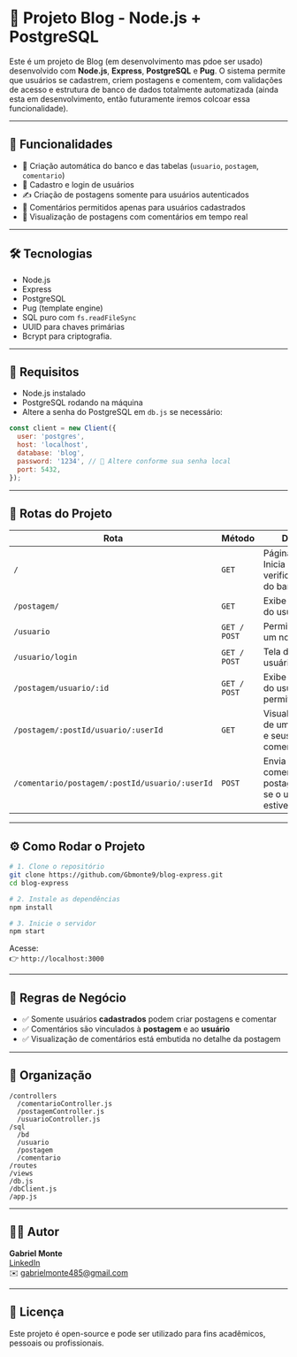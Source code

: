 
# 📝 Projeto Blog - Node.js + PostgreSQL

Este é um projeto de Blog (em desenvolvimento mas pdoe ser usado) desenvolvido com **Node.js**, **Express**, **PostgreSQL** e **Pug**. O sistema permite que usuários se cadastrem, criem postagens e comentem, com validações de acesso e estrutura de banco de dados totalmente automatizada (ainda esta em desenvolvimento, então futuramente iremos colcoar essa funcionalidade).

---

## 🚀 Funcionalidades

- 📌 Criação automática do banco e das tabelas (`usuario`, `postagem`, `comentario`)
- 👤 Cadastro e login de usuários
- ✍️ Criação de postagens somente para usuários autenticados
- 💬 Comentários permitidos apenas para usuários cadastrados
- 📄 Visualização de postagens com comentários em tempo real

---

## 🛠️ Tecnologias

- Node.js
- Express
- PostgreSQL
- Pug (template engine)
- SQL puro com `fs.readFileSync`
- UUID para chaves primárias
- Bcrypt para criptografia.

---

## 🔐 Requisitos

- Node.js instalado
- PostgreSQL rodando na máquina
- Altere a senha do PostgreSQL em `db.js` se necessário:

```js
const client = new Client({
  user: 'postgres',
  host: 'localhost',
  database: 'blog',
  password: '1234', // 🔧 Altere conforme sua senha local
  port: 5432,
});
```

---

## 🧭 Rotas do Projeto

| Rota | Método | Descrição |
|------|--------|-----------|
| `/` | `GET` | Página inicial. Inicia a verificação/criação do banco de dados |
| `/postagem/` | `GET ` | Exibe postagens do usuário |
| `/usuario` | `GET / POST` | Permite cadastrar um novo |
| `/usuario/login` | `GET / POST` | Tela de login do usuário |
| `/postagem/usuario/:id` | `GET / POST` | Exibe postagens do usuário e permite criar novas |
| `/postagem/:postId/usuario/:userId` | `GET` | Visualiza detalhes de uma postagem e seus comentários |
| `/comentario/postagem/:postId/usuario/:userId` | `POST` | Envia um comentário para a postagem, apenas se o usuário estiver cadastrado |

---

## ⚙️ Como Rodar o Projeto

```bash
# 1. Clone o repositório
git clone https://github.com/Gbmonte9/blog-express.git
cd blog-express

# 2. Instale as dependências
npm install

# 3. Inicie o servidor
npm start
```

Acesse:  
👉 `http://localhost:3000`

---

## 🧪 Regras de Negócio

- ✅ Somente usuários **cadastrados** podem criar postagens e comentar
- ✅ Comentários são vinculados à **postagem** e ao **usuário**
- ✅ Visualização de comentários está embutida no detalhe da postagem

---

## 📁 Organização

```
/controllers
  /comentarioController.js
  /postagemController.js
  /usuarioController.js
/sql
  /bd
  /usuario
  /postagem
  /comentario
/routes
/views
/db.js
/dbClient.js
/app.js
```

---

## 👨‍💻 Autor

**Gabriel Monte**  
[LinkedIn](https://www.linkedin.com/in/gabriel-rodrigues-mt)  
✉️ gabrielmonte485@gmail.com

---

## 📝 Licença

Este projeto é open-source e pode ser utilizado para fins acadêmicos, pessoais ou profissionais.
